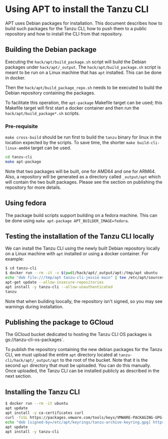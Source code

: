 # Using APT to install the Tanzu CLI

APT uses Debian packages for installation. This document describes how to build
such packages for the Tanzu CLI, how to push them to a public repository and
how to install the CLI from that repository.

## Building the Debian package

Executing the `hack/apt/build_package.sh` script will build the Debian packages
under `hack/apt/_output`. The `hack/apt/build_package.sh` script is meant to
be run on a Linux machine that has `apt` installed. This can be done in
docker.

Then the `hack/apt/build_package_repo.sh` needs to be executed to build the
Debian repository containing the packages.

To facilitate this operation, the `apt-package` Makefile target can be used;
this Makefile target will first start a docker container and then
run the `hack/apt/build_package*.sh` scripts.

### Pre-requisite

`make cross-build` should be run first to build the `tanzu` binary for linux
in the location expected by the scripts.  To save time, the shorter
`make build-cli-linux-amd64` target can be used.

```bash
cd tanzu-cli
make apt-package
```

Note that two packages will be built, one for AMD64 and one for ARM64. Also, a
repository will be generated as a directory called `_output/apt` which will
contain the two built packages. Please see the section on publishing the
repository for more details.

## Using fedora

The package build scripts support building on a fedora machine.
This can be done using `make apt-package APT_BUILDER_IMAGE=fedora`.

## Testing the installation of the Tanzu CLI locally

We can install the Tanzu CLI using the newly built Debian repository locally on
a Linux machine with `apt` installed or using a docker container. For example:

```bash
$ cd tanzu-cli
$ docker run --rm -it -v $(pwd)/hack/apt/_output/apt:/tmp/apt ubuntu
echo "deb file:///tmp/apt tanzu-cli-jessie main" | tee /etc/apt/sources.list.d/tanzu.list
apt-get update --allow-insecure-repositories
apt install -y tanzu-cli --allow-unauthenticated
tanzu
```

Note that when building loocally, the repository isn't signed, so you may see warnings
during installation.

## Publishing the package to GCloud

The GCloud bucket dedicated to hosting the Tanzu CLI OS packages is
gs://tanzu-cli-os-packages`.

To publish the repository containing the new debian packages for the Tanzu CLI,
we must upload the entire `apt` directory located at `tanzu-cli/hack/apt/_output/apt`
to the root of the bucket.  Note that it is the second `apt` directory that must be
uploaded. You can do this manually. Once uploaded, the Tanzu CLI can be installed
publicly as described in the next section.

## Installing the Tanzu CLI

```bash
$ docker run --rm -it ubuntu
apt update
apt install -y ca-certificates curl
curl -fsSL https://packages.vmware.com/tools/keys/VMWARE-PACKAGING-GPG-RSA-KEY.pub | sudo gpg --dearmor -o /etc/apt/keyrings/tanzu-archive-keyring.gpg
echo "deb [signed-by=/etc/apt/keyrings/tanzu-archive-keyring.gpg] https://storage.googleapis.com/tanzu-cli-os-packages/apt tanzu-cli-jessie main" | tee /etc/apt/sources.list.d/tanzu.list
apt update
apt install -y tanzu-cli
```
